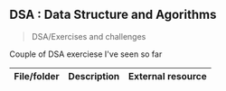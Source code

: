 ## DSA : Data Structure and Agorithms
>DSA/Exercises and challenges

Couple of DSA exerciese I've seen so far

| File/folder    | Description    | External resource |
| :--- | :--- | :--- |
